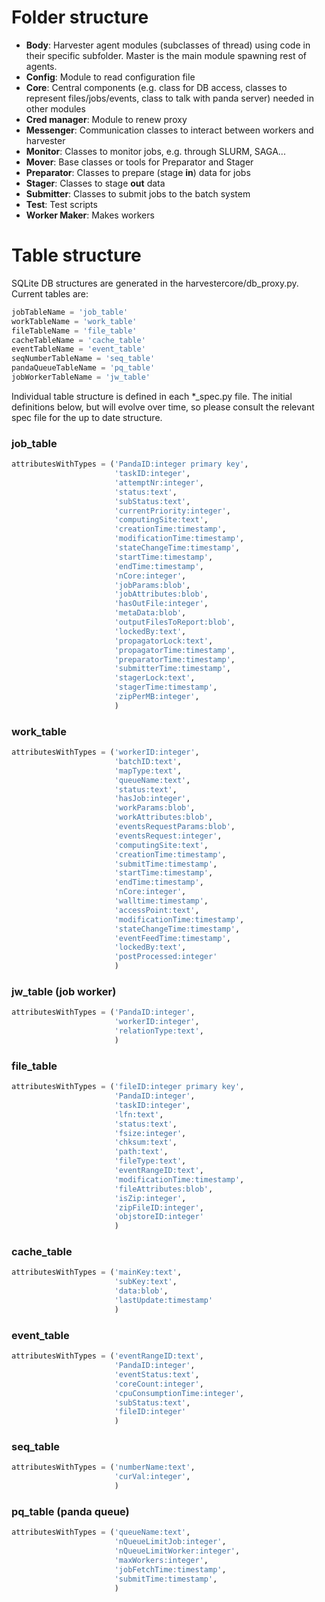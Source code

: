 # Folder structure
* **Body**: Harvester agent modules (subclasses of thread) using code in their specific subfolder. Master is the main module spawning rest of agents.
* **Config**: Module to read configuration file
* **Core**: Central components (e.g. class for DB access, classes to represent files/jobs/events, class to talk with panda server) needed in other modules
* **Cred manager**: Module to renew proxy
* **Messenger**: Communication classes to interact between workers and harvester
* **Monitor**: Classes to monitor jobs, e.g. through SLURM, SAGA...
* **Mover**: Base classes or tools for Preparator and Stager
* **Preparator**: Classes to prepare (stage **in**) data for jobs
* **Stager**: Classes to stage **out** data
* **Submitter**: Classes to submit jobs to the batch system
* **Test**: Test scripts
* **Worker Maker**: Makes workers

# Table structure

SQLite DB structures are generated in the harvestercore/db_proxy.py. Current tables are:
```python
jobTableName = 'job_table'
workTableName = 'work_table'
fileTableName = 'file_table'
cacheTableName = 'cache_table'
eventTableName = 'event_table'
seqNumberTableName = 'seq_table'
pandaQueueTableName = 'pq_table'
jobWorkerTableName = 'jw_table'
```

Individual table structure is defined in each *_spec.py file. The initial definitions below, but will evolve over time, so please consult the relevant spec file for the up to date structure.
### job_table
```python
attributesWithTypes = ('PandaID:integer primary key',
                       'taskID:integer',
                       'attemptNr:integer',
                       'status:text',
                       'subStatus:text',
                       'currentPriority:integer',
                       'computingSite:text',
                       'creationTime:timestamp',
                       'modificationTime:timestamp',
                       'stateChangeTime:timestamp',
                       'startTime:timestamp',
                       'endTime:timestamp',
                       'nCore:integer',
                       'jobParams:blob',
                       'jobAttributes:blob',
                       'hasOutFile:integer',
                       'metaData:blob',
                       'outputFilesToReport:blob',
                       'lockedBy:text',
                       'propagatorLock:text',
                       'propagatorTime:timestamp',
                       'preparatorTime:timestamp',
                       'submitterTime:timestamp',
                       'stagerLock:text',
                       'stagerTime:timestamp',
                       'zipPerMB:integer',
                       )
```

### work_table
```python
attributesWithTypes = ('workerID:integer',
                       'batchID:text',
                       'mapType:text',
                       'queueName:text',
                       'status:text',
                       'hasJob:integer',
                       'workParams:blob',
                       'workAttributes:blob',
                       'eventsRequestParams:blob',
                       'eventsRequest:integer',
                       'computingSite:text',
                       'creationTime:timestamp',
                       'submitTime:timestamp',
                       'startTime:timestamp',
                       'endTime:timestamp',
                       'nCore:integer',
                       'walltime:timestamp',
                       'accessPoint:text',
                       'modificationTime:timestamp',
                       'stateChangeTime:timestamp',
                       'eventFeedTime:timestamp',
                       'lockedBy:text',
                       'postProcessed:integer'
                       )
```
### jw_table (job worker)
```python
attributesWithTypes = ('PandaID:integer',
                       'workerID:integer',
                       'relationType:text',
                       )
```        
### file_table
```python
attributesWithTypes = ('fileID:integer primary key',
                       'PandaID:integer',
                       'taskID:integer',
                       'lfn:text',
                       'status:text',
                       'fsize:integer',
                       'chksum:text',
                       'path:text',
                       'fileType:text',
                       'eventRangeID:text',
                       'modificationTime:timestamp',
                       'fileAttributes:blob',
                       'isZip:integer',
                       'zipFileID:integer',
                       'objstoreID:integer'
                       )
```
### cache_table
```python
attributesWithTypes = ('mainKey:text',
                       'subKey:text',
                       'data:blob',
                       'lastUpdate:timestamp'
                       )
```
### event_table
```python
attributesWithTypes = ('eventRangeID:text',
                       'PandaID:integer',
                       'eventStatus:text',
                       'coreCount:integer',
                       'cpuConsumptionTime:integer',
                       'subStatus:text',
                       'fileID:integer'
                       )
```
### seq_table
```python
attributesWithTypes = ('numberName:text',
                       'curVal:integer',
                       )
```
### pq_table (panda queue)
```python
attributesWithTypes = ('queueName:text',
                       'nQueueLimitJob:integer',
                       'nQueueLimitWorker:integer',
                       'maxWorkers:integer',
                       'jobFetchTime:timestamp',
                       'submitTime:timestamp',
                       )
```


